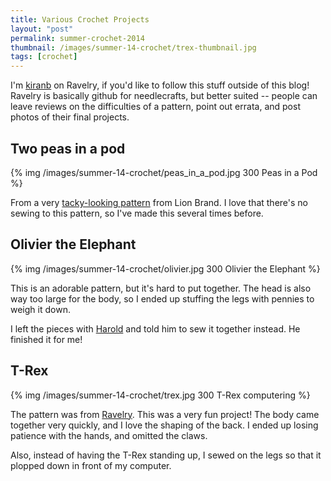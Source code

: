 ```yaml
---
title: Various Crochet Projects
layout: "post"
permalink: summer-crochet-2014
thumbnail: /images/summer-14-crochet/trex-thumbnail.jpg
tags: [crochet]
---
```


I'm [kiranb](http://www.ravelry.com/people/kiranb) on Ravelry, if you'd like to follow this stuff outside of this blog!
Ravelry is basically github for needlecrafts, but better suited -- people can leave reviews on the difficulties of a pattern,
point out errata, and post photos of their final projects.

## Two peas in a pod

{% img /images/summer-14-crochet/peas_in_a_pod.jpg 300 Peas in a Pod %}

From a very [tacky-looking pattern](www.lionbrand.com/patterns/80308AD.html) from Lion Brand. I love that there's no
sewing to this pattern, so I've made this several times before.

## Olivier the Elephant

{% img /images/summer-14-crochet/olivier.jpg 300 Olivier the Elephant %}

This is an adorable pattern, but it's hard to put together. The head is also way too large for the body, so I ended up stuffing
the legs with pennies to weigh it down.

I left the pieces with [Harold](www.haroldbot.com) and told him to sew it together instead. He finished it for me!

## T-Rex

{% img /images/summer-14-crochet/trex.jpg 300 T-Rex computering %}

The pattern was from [Ravelry](http://www.ravelry.com/patterns/library/amigurumi-tyrannosaurus-rex-dinosaur).
This was a very fun project! The body came together very quickly, and I love the shaping of the back. I ended up losing
patience with the hands, and omitted the claws.

Also, instead of having the T-Rex standing up, I sewed on the legs so that it plopped down in front of my computer.
